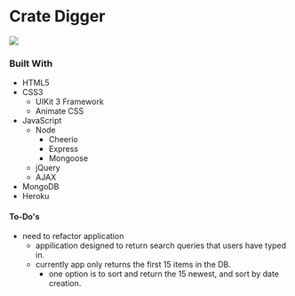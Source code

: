 # Crate Digger

<img src="band-scrape.gif" >

### Built With  
- HTML5  
- CSS3  
    - UIKit 3 Framework
    - Animate CSS
- JavaScript  
    - Node  
        - Cheerio
        - Express
        - Mongoose  
    - jQuery  
    - AJAX  
- MongoDB
- Heroku



#### To-Do's
- need to refactor application
    - appilication designed to return search queries that users have typed in.
    - currently app only returns the first 15 items in the DB. 
        - one option is to sort and return the 15 newest, and sort by date creation.
